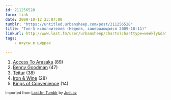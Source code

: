 ```yaml
---
id: 211256528
form: link
date: 2009-10-12 23:07:00
tumblr: "https://untitled.urbansheep.com/post/211256528"
title: "Топ-5 исполнителей (Неделя, завершающаяся 2009-10-11)"
linkurl: http://www.last.fm/user/urbansheep/charts?charttype=weekly&date_to=1255262400
tags:
    - вкусы в цифрах

---
```

<ol><li>
<a rel="nofollow" target="_blank" href="http://www.last.fm/music/Access+To+Arasaka">Access To Arasaka</a>&nbsp;(89)</li>
<li>
<a rel="nofollow" target="_blank" href="http://www.last.fm/music/Benny+Goodman">Benny Goodman</a>&nbsp;(47)</li>
<li>
<a rel="nofollow" target="_blank" href="http://www.last.fm/music/Teitur">Teitur</a>&nbsp;(38)</li>
<li>
<a rel="nofollow" target="_blank" href="http://www.last.fm/music/Iron%2B%2526%2BWine">Iron &amp; Wine</a>&nbsp;(28)</li>
<li>
<a rel="nofollow" target="_blank" href="http://www.last.fm/music/Kings+of+Convenience">Kings of Convenience</a>&nbsp;(14)</li>
</ol><p><small>Imported from <a rel="nofollow" target="_blank" href="http://joelaz.com/post/23488847/last-fm-tumblr-weekly-top-artists">Last.fm Tumblr</a> by <a rel="nofollow" target="_blank" href="http://joelaz.com">JoeLaz</a></small></p>
